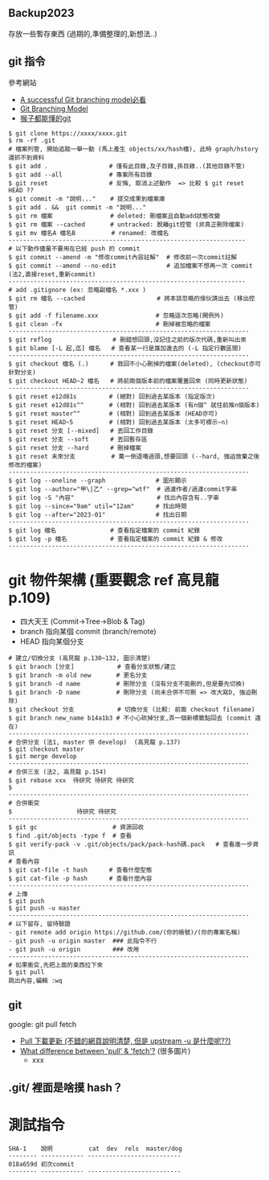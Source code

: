 ## Backup2023
存放一些暫存東西 (過期的,準備整理的,新想法..)

## git 指令
參考網站
* [A successful Git branching model必看](https://nvie.com/posts/a-successful-git-branching-model/)
 * [Git Branching Model](https://map-client.readthedocs.io/en/latest/developer/MAP-development-gitbranching.html)
* [猴子都能懂的git](https://backlog.com/git-tutorial/tw/)
```
$ git clone https://xxxx/xxxx.git
$ rm -rf .git
# 檔案列管, 開始追蹤一舉一動 (馬上產生 objects/xx/hash檔), 此時 graph/hstory 還抓不到資料
$ git add .                 # 僅有此目錄,及子目錄,孫目錄..(其他目錄不管)
$ git add --all             # 專案所有目錄
$ git reset                 # 反悔, 取消上述動作  => 比較 $ git reset HEAD ??  
$ git commit -m "說明..."    # 提交成果到檔案庫
$ git add . &&  git commit -m "說明..."
$ git rm 檔案                # deleted: 刪檔案且自動add狀態改變
$ git rm 檔案 --cached       # untracked: 脫離git控管 (非真正刪除檔案) 
$ git mv 檔名A 檔名B          # renamed: 改檔名 
------------------------------------------------------------------
# 以下動作儘量不要用在已經 push 的 commit
$ git commit --amend -m "修改commit內容註解"  # 修改前一次commit註解   
$ git commit --amend --no-edit              # 追加檔案不想再一次 commit (法2,直接reset,重新commit)
------------------------------------------------------------------
# add .gitignore (ex: 忽略副檔名 *.xxx )   
$ git rm 檔名 --cached                    # 將本該忽略的傢伙請出去 (移出控管)
$ git add -f filename.xxx                # 忽略這次忽略(開例外)
$ git clean -fx                          # 刪掉被忽略的檔案
-------------------------------------------------------------------
$ git reflog                 # 刪錯想回頭,沒記住之前的版次代碼,重新叫出來
$ git blame [-L 起,迄] 檔名   # 查看某一行是誰加進去的 (-L 指定行數區間)
-------------------------------------------------------------------
$ git checkout 檔名 (.)      # 救回不小心刪掉的檔案(deleted), (checkout亦可針對分支) 
$ git checkout HEAD~2 檔名   # 將前兩個版本前的檔案覆蓋回來 (同時更新狀態)
-------------------------------------------------------------------
$ git reset e12d81s         # (絕對) 回到過去某版本 (指定版次)
$ git reset e12d81s^^       # (相對) 回到過去某版本 (有n個^ 就往前推n個版本)
$ git reset master^^        # (相對) 回到過去某版本 (HEAD亦可)
$ git reset HEAD~5          # (相對) 回到過去某版本 (太多可標示~n)
$ git reset 分支 [--mixed]   # 丟回工作目錄
$ git reset 分支 --soft      # 丟回暫存區
$ git reset 分支 --hard      # 刪掉檔案
$ git reset 未來分支          # 萬一倒退嚕過頭,想要回頭 (--hard, 強迫放棄之後修改的檔案)
-------------------------------------------------------------------
$ git log --oneline --graph              # 圖形顯示
$ git log --author="甲\|乙" --grep="wtf"  # 過濾作者/過濾commit字串
$ git log -S "內容"                       # 找出內容含有..字串
$ git log --since="9am" util="12am"      # 找出時間
$ git log --after="2023-01"              # 找出日期
-------------------------------------------------------------------
$ git log 檔名               # 查看指定檔案的 commit 紀錄
$ git log -p 檔名            # 查看指定檔案的 commit 紀錄 & 修改
-------------------------------------------------------------------
```

# git 物件架構 (重要觀念 ref 高見龍 p.109)
* 四大天王 (Commit->Tree->Blob & Tag)
* branch 指向某個 commit (branch/remote)
* HEAD 指向某個分支
```
# 建立/切換分支 (高見龍 p.130~132, 圖示清楚)
$ git branch [分支]            # 查看分支狀態/建立
$ git branch -m old new       # 更名分支
$ git branch -d name          # 刪除分支 (沒有分支不能刪的,但是要先切換)
$ git branch -D name          # 刪除分支 (尚未合併不可刪 => 改大寫D, 強迫刪除)
$ git checkout 分支            # 切換分支 (比較: 前面 checkout filename)
$ git branch new_name b14a1b3 # 不小心砍掉分支,弄一個新標籤黏回去 (commit 還在)
-------------------------------------------------------------------
# 合併分支 (法1, master 併 develop)  (高見龍 p.137)
$ git checkout master
$ git merge develop
-------------------------------------------------------------------
# 合併三支 (法2, 高見龍 p.154)
$ git rebase xxx  待研究 待研究 待研究
$    
-------------------------------------------------------------------
# 合併衝突
$                  待研究 待研究
-------------------------------------------------------------------
$ git gc                     # 資源回收
$ find .git/objects -type f  # 查看
$ git verify-pack -v .git/objects/pack/pack-hash碼.pack   # 查看進一步資訊
# 查看內容
$ git cat-file -t hash      # 查看什麼型態
$ git cat-file -p hash      # 查看什麼內容
-------------------------------------------------------------------
# 上傳
$ git push                
$ git push -u master
-------------------------------------------------------------------
# 以下留存, 留待驗證
- git remote add origin https://github.com/(你的帳號)/(你的專案名稱)
- git push -u origin master  ### 此指令不行
- git push -u origin         ### 改用
-------------------------------------------------------------------
# 如果衝突,先把上面的東西拉下來
$ git pull
跳出內容,編輯 :wq
```

## git 
google: git pull fetch  
 * [Pull 下載更新 (不錯的網頁說明清楚, 但是 upstream -u 是什麼呢??)](https://gitbook.tw/chapters/github/pull-from-github)
 * [What difference between 'pull' & 'fetch'?](https://stackoverflow.com/questions/292357/what-is-the-difference-between-git-pull-and-git-fetch) (很多圖片)
   * xxx

## .git/ 裡面是啥摸 hash？


# 測試指令
```
SHA-1    說明          cat  dev  rels  master/dog
-------- ------------ --------------------------
018a659d 初次commit                                              
-------- ------------ --------------------------                                  
                                                                                                                                              
                                                                                                                                                                                                                          

```
